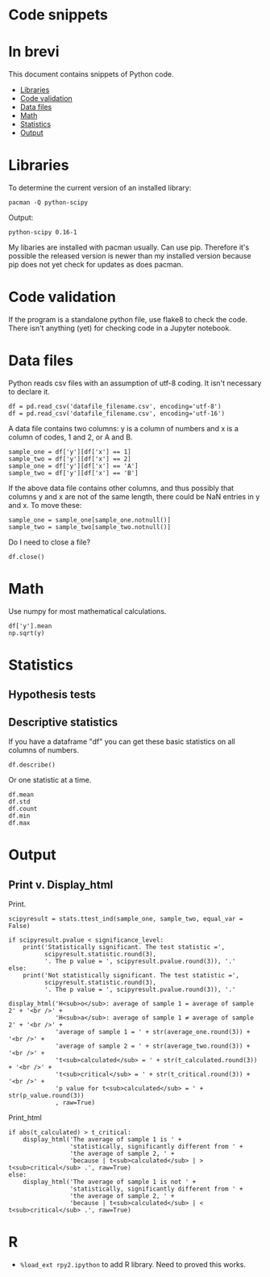 # Code snippets

# In brevi #

This document contains snippets of Python code.

- [Libraries](#libraries)
- [Code validation](#code-validation)
- [Data files](#data-files)
- [Math](#math)
- [Statistics](#statistics)
- [Output](#output)

# Libraries #

To determine the current version of an installed library:

    pacman -Q python-scipy

Output:

    python-scipy 0.16-1

My libaries are installed with pacman usually. Can use pip. Therefore it's possible the released version is newer than my installed version because pip does not yet check for updates as does pacman.

# Code validation #

If the program is a standalone python file, use flake8 to check the code. There isn't anything (yet) for checking code in a Jupyter notebook.

# Data files #

Python reads csv files with an assumption of utf-8 coding. It isn't necessary to declare it.

    df = pd.read_csv('datafile_filename.csv', encoding='utf-8')
    df = pd.read_csv('datafile_filename.csv', encoding='utf-16')

A data file contains two columns: y is a column of numbers and x is a column of codes, 1 and 2, or A and B.

    sample_one = df['y'][df['x'] == 1]
    sample_two = df['y'][df['x'] == 2]
    sample_one = df['y'][df['x'] == 'A']
    sample_two = df['y'][df['x'] == 'B']

If the above data file contains other columns, and thus possibly that columns y and x are not of the same length, there could be NaN entries in y and x. To move these:

    sample_one = sample_one[sample_one.notnull()]
    sample_two = sample_two[sample_two.notnull()]

Do I need to close a file?

    df.close()

# Math #

Use numpy for most mathematical calculations.

    df['y'].mean
    np.sqrt(y)

# Statistics #

## Hypothesis tests ##

## Descriptive statistics ##

If you have a dataframe "df" you can get these basic statistics on all columns of numbers.

    df.describe()

Or one statistic at a time.

    df.mean
    df.std
    df.count
    df.min
    df.max

# Output #

## Print v. Display_html #

Print.

    scipyresult = stats.ttest_ind(sample_one, sample_two, equal_var = False)

    if scipyresult.pvalue < significance_level:
        print('Statistically significant. The test statistic =',
              scipyresult.statistic.round(3),
              '. The p value = ', scipyresult.pvalue.round(3)), '.'
    else:
        print('Not statistically significant. The test statistic =',
              scipyresult.statistic.round(3),
              '. The p value = ', scipyresult.pvalue.round(3)), '.'

    display_html('H<sub>o</sub>: average of sample 1 = average of sample 2' + '<br />' +
                 'H<sub>a</sub>: average of sample 1 ≠ average of sample 2' + '<br />' +
                 'average of sample 1 = ' + str(average_one.round(3)) + '<br />' +
                 'average of sample 2 = ' + str(average_two.round(3)) + '<br />' +
                 't<sub>calculated</sub> = ' + str(t_calculated.round(3)) + '<br />' +
                 't<sub>critical</sub> = ' + str(t_critical.round(3)) + '<br />' +
                 'p value for t<sub>calculated</sub> = ' + str(p_value.round(3))
                 , raw=True)

Print_html

    if abs(t_calculated) > t_critical:
        display_html('The average of sample 1 is ' +
                     'statistically, significantly different from ' +
                     'the average of sample 2, ' +
                     'because | t<sub>calculated</sub> | > t<sub>critical</sub> .', raw=True)
    else:
        display_html('The average of sample 1 is not ' +
                     'statistically, significantly different from ' +
                     'the average of sample 2, ' +
                     'because | t<sub>calculated</sub> | < t<sub>critical</sub> .', raw=True)

# R #

- `%load_ext rpy2.ipython` to add R library. Need to proved this works.
